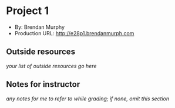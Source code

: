 # Project 1
+ By: Brendan Murphy
+ Production URL: <http://e28p1.brendanmurph.com>

## Outside resources
*your list of outside resources go here*

## Notes for instructor
*any notes for me to refer to while grading; if none, omit this section*